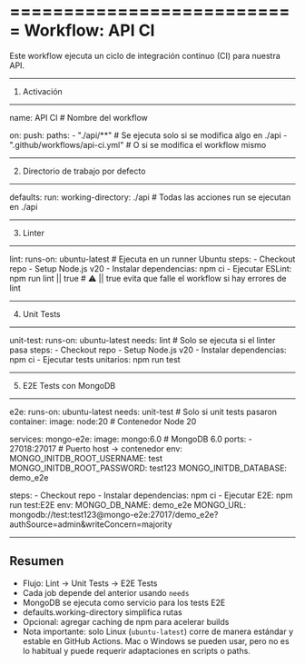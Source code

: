 ===========================
Workflow: API CI
===========================

Este workflow ejecuta un ciclo de integración continuo (CI) para nuestra API.

---------------------------------------------------
1. Activación
---------------------------------------------------

name: API CI  # Nombre del workflow

on:
  push:
    paths:
      - "./api/**"                     # Se ejecuta solo si se modifica algo en ./api
      - ".github/workflows/api-ci.yml" # O si se modifica el workflow mismo

---------------------------------------------------
2. Directorio de trabajo por defecto
---------------------------------------------------

defaults:
  run:
    working-directory: ./api           # Todas las acciones run se ejecutan en ./api

---------------------------------------------------
3. Linter
---------------------------------------------------

lint:
  runs-on: ubuntu-latest               # Ejecuta en un runner Ubuntu
  steps:
    - Checkout repo
    - Setup Node.js v20
    - Instalar dependencias: npm ci
    - Ejecutar ESLint: npm run lint || true
      # ⚠️ || true evita que falle el workflow si hay errores de lint

---------------------------------------------------
4. Unit Tests
---------------------------------------------------

unit-test:
  runs-on: ubuntu-latest
  needs: lint                          # Solo se ejecuta si el linter pasa
  steps:
    - Checkout repo
    - Setup Node.js v20
    - Instalar dependencias: npm ci
    - Ejecutar tests unitarios: npm run test

---------------------------------------------------
5. E2E Tests con MongoDB
---------------------------------------------------

e2e:
  runs-on: ubuntu-latest
  needs: unit-test                     # Solo si unit tests pasaron
  container:
    image: node:20                      # Contenedor Node 20

  services:
    mongo-e2e:
      image: mongo:6.0                  # MongoDB 6.0
      ports:
        - 27018:27017                   # Puerto host -> contenedor
      env:
        MONGO_INITDB_ROOT_USERNAME: test
        MONGO_INITDB_ROOT_PASSWORD: test123
        MONGO_INITDB_DATABASE: demo_e2e

  steps:
    - Checkout repo
    - Instalar dependencias: npm ci
    - Ejecutar E2E: npm run test:E2E
      env:
        MONGO_DB_NAME: demo_e2e
        MONGO_URL: mongodb://test:test123@mongo-e2e:27017/demo_e2e?authSource=admin&writeConcern=majority

---------------------------------------------------
Resumen
---------------------------------------------------

- Flujo: Lint → Unit Tests → E2E Tests
- Cada job depende del anterior usando `needs`
- MongoDB se ejecuta como servicio para los tests E2E
- defaults.working-directory simplifica rutas
- Opcional: agregar caching de npm para acelerar builds
- Nota importante: solo Linux (`ubuntu-latest`) corre de manera estándar y estable en GitHub Actions. 
  Mac o Windows se pueden usar, pero no es lo habitual y puede requerir adaptaciones en scripts o paths.
